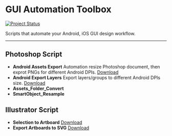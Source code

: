 # GUI Automation Toolbox

[![Project Status](https://stillmaintained.com/Ashung/GUI_Automation_Toolbox.png)](https://stillmaintained.com/Ashung/GUI_Automation_Toolbox)

Scripts that automate your Android, iOS GUI design workflow.

----

## Photoshop Script

* **Android Assets Export** Automation resize Photoshop document, then exprot PNGs for different Android DPIs. [Download](https://github.com/Ashung/GUI_Automation_Toolbox/raw/master/Photoshop_Scripts/Android_Assets_Export.jsx)
* **Android Export Layers** Export layers/groups to different Android DPIs size. [Download](https://github.com/Ashung/GUI_Automation_Toolbox/raw/master/Photoshop_Scripts/Android_Export_Layers.jsx)
* **Assets_Folder_Convert** 
* **SmartObject_Resample** 

## Illustrator Script

* **Selection to Artboard** [Download](https://github.com/Ashung/GUI_Automation_Toolbox/raw/master/Illustrator_Scripts/Selection_to_Artboard.jsx)
* **Export Artboards to SVG** [Download](https://github.com/Ashung/GUI_Automation_Toolbox/raw/master/Illustrator_Scripts/Artboard_Export.jsx)
